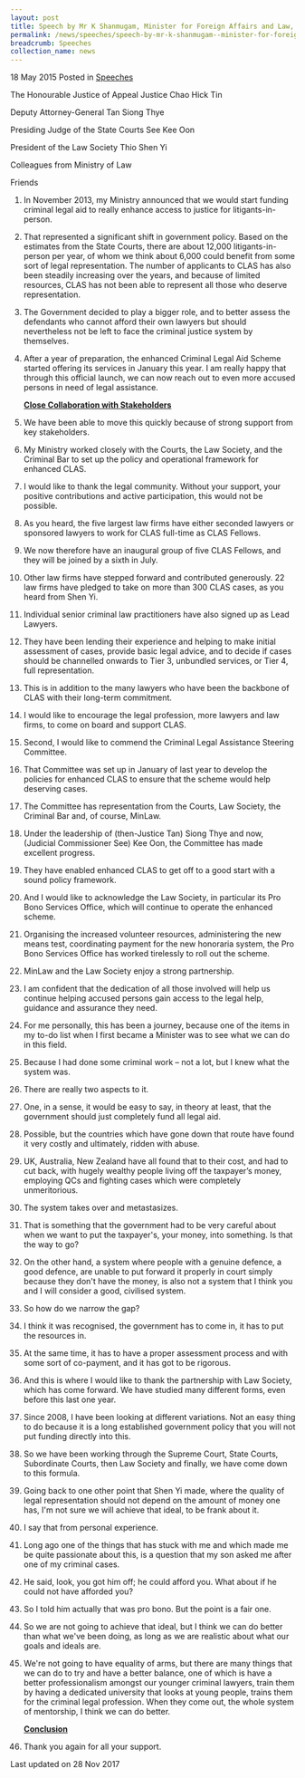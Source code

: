 ```yaml
---
layout: post
title: Speech by Mr K Shanmugam, Minister for Foreign Affairs and Law, at the Official Launch of the Enhanced Criminal Legal Aid Scheme
permalink: /news/speeches/speech-by-mr-k-shanmugam--minister-for-foreign-affairs-and-law--
breadcrumb: Speeches
collection_name: news
---
```


18 May 2015 Posted in [Speeches](/news/speeches)

The Honourable Justice of Appeal Justice Chao Hick Tin

Deputy Attorney-General Tan Siong Thye

Presiding Judge of the State Courts See Kee Oon

President of the Law Society Thio Shen Yi

Colleagues from Ministry of Law

Friends

 1. In November 2013, my Ministry announced that we would start funding criminal legal aid to really enhance access to justice for litigants-in-person.
 
 2. That represented a significant shift in government policy. Based on the estimates from the State Courts, there are about 12,000 litigants-in-person per year, of whom we think about 6,000 could benefit from some sort of legal representation. The number of applicants to CLAS has also been steadily increasing over the years, and because of limited resources, CLAS has not been able to represent all those who deserve representation.
 
 3. The Government decided to play a bigger role, and to better assess the defendants who cannot afford their own lawyers but should nevertheless not be left to face the criminal justice system by themselves.
 
 4. After a year of preparation, the enhanced Criminal Legal Aid Scheme started offering its services in January this year. I am really happy that through this official launch, we can now reach out to even more accused persons in need of legal assistance.

    **<u>Close Collaboration with Stakeholders</u>**


 5. We have been able to move this quickly because of strong support from key stakeholders.

 
 6. My Ministry worked closely with the Courts, the Law Society, and the Criminal Bar to set up the policy and operational framework for enhanced CLAS.


 7. I would like to thank the legal community. Without your support, your positive contributions and active participation, this would not be possible.


 8. As you heard, the five largest law firms have either seconded lawyers or sponsored lawyers to work for CLAS full-time as CLAS Fellows.


 9. We now therefore have an inaugural group of five CLAS Fellows, and they will be joined by a sixth in July.


10. Other law firms have stepped forward and contributed generously. 22 law firms have pledged to take on more than 300 CLAS cases, as you heard from Shen Yi.


11. Individual senior criminal law practitioners have also signed up as Lead Lawyers.


12. They have been lending their experience and helping to make initial assessment of cases, provide basic legal advice, and to decide if cases should be channelled onwards to Tier 3, unbundled services, or Tier 4, full representation.


13. This is in addition to the many lawyers who have been the backbone of CLAS with their long-term commitment.


14. I would like to encourage the legal profession, more lawyers and law firms, to come on board and support CLAS.


15. Second, I would like to commend the Criminal Legal Assistance Steering Committee.
 

16. That Committee was set up in January of last year to develop the policies for enhanced CLAS to ensure that the scheme would help deserving cases.


17. The Committee has representation from the Courts, Law Society, the Criminal Bar and, of course, MinLaw.


18. Under the leadership of (then-Justice Tan) Siong Thye and now, (Judicial Commissioner See) Kee Oon, the Committee has made excellent progress.


19. They have enabled enhanced CLAS to get off to a good start with a sound policy framework.


20. And I would like to acknowledge the Law Society, in particular its Pro Bono Services Office, which will continue to operate the enhanced scheme.
 

21. Organising the increased volunteer resources, administering the new means test, coordinating payment for the new honoraria system, the Pro Bono Services Office has worked tirelessly to roll out the scheme.

22. MinLaw and the Law Society enjoy a strong partnership.


23. I am confident that the dedication of all those involved will help us continue helping accused persons gain access to the legal help, guidance and assurance they need.


24. For me personally, this has been a journey, because one of the items in my to-do list when I first became a Minister was to see what we can do in this field.


25. Because I had done some criminal work – not a lot, but I knew what the system was.


26. There are really two aspects to it.


27. One, in a sense, it would be easy to say, in theory at least, that the government should just completely fund all legal aid.


28. Possible, but the countries which have gone down that route have found it very costly and ultimately, ridden with abuse.


29. UK, Australia, New Zealand have all found that to their cost, and had to cut back, with hugely wealthy people living off the taxpayer’s money, employing QCs and fighting cases which were completely unmeritorious.
 

30. The system takes over and metastasizes.


31. That is something that the government had to be very careful about when we want to put the taxpayer's, your money, into something. Is that the way to go?


32. On the other hand, a system where people with a genuine defence, a good defence, are unable to put forward it properly in court simply because they don't have the money, is also not a system that I think you and I will consider a good, civilised system.


33. So how do we narrow the gap?
 

34. I think it was recognised, the government has to come in, it has to put the resources in.
 

35. At the same time, it has to have a proper assessment process and with some sort of co-payment, and it has got to be rigorous.
 

36. And this is where I would like to thank the partnership with Law Society, which has come forward. We have studied many different forms, even before this last one year.
 

37. Since 2008, I have been looking at different variations. Not an easy thing to do because it is a long established government policy that you will not put funding directly into this.
 

38. So we have been working through the Supreme Court, State Courts, Subordinate Courts, then Law Society and finally, we have come down to this formula.


39. Going back to one other point that Shen Yi made, where the quality of legal representation should not depend on the amount of money one has, I'm not sure we will achieve that ideal, to be frank about it.


40. I say that from personal experience.

41. Long ago one of the things that has stuck with me and which made me be quite passionate about this, is a question that my son asked me after one of my criminal cases.


42. He said, look, you got him off; he could afford you. What about if he could not have afforded you?
 

43. So I told him actually that was pro bono. But the point is a fair one.


44. So we are not going to achieve that ideal, but I think we can do better than what we've been doing, as long as we are realistic about what our goals and ideals are.


45. We're not going to have equality of arms, but there are many things that we can do to try and have a better balance, one of which is have a better professionalism amongst our younger criminal lawyers, train them by having a dedicated university that looks at young people, trains them for the criminal legal profession. When they come out, the whole system of mentorship, I think we can do better.
    
    **<u>Conclusion</u>**



46. Thank you again for all your support.


<p class="right-side-updated">Last updated on 28 Nov 2017</p> 
